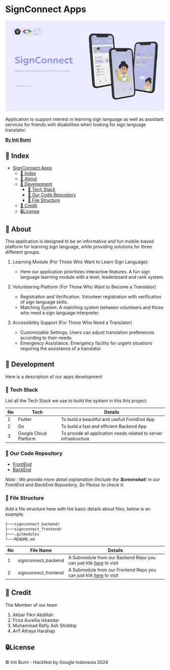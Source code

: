 # SignConnect Apps

![Alt text](/assets/Profile.svg "a title")

Application to support interest in learning sign language as well as assistant services for friends with disabilities when looking for sign language translator.

<u>**By Inti Bumi**</u>

## 📒 Index

- [SignConnect Apps](#signconnect-apps)
  - [📒 Index](#-index)
  - [🔰 About](#-about)
  - [🔧 Development](#-development)
    - [📓 Tech Stack](#-tech-stack)
    - [🔩 Our Code Repository](#-our-code-repository)
    - [📁 File Structure](#-file-structure)
  - [🌟 Credit](#-credit)
  - [🔒License](#license)

## 🔰 About

This application is designed to be an informative and fun mobile-based platform for learning sign language, while providing solutions for three different groups.

1. Learning Module (For Those Who Want to Learn Sign Language):

   - Here our application prioritizes interactive features. A fun sign language learning module with a level, leaderboard and rank system.

2. Volunteering Platform (For Those Who Want to Become a Translator)

   - Registration and Verification. Volunteer registration with verification of sign language skills.
   - Matching System. A matching system between volunteers and those who need a sign language interpreter.

3. Accessibility Support (For Those Who Need a Translator)
   - Customizable Settings. Users can adjust translation preferences according to their needs.
   - Emergency Assistance. Emergency facility for urgent situations requiring the assistance of a translator.

## 🔧 Development

Here is a description of our apps development

### 📓 Tech Stack

List all the Tech Stack we use to build the system in this this project.

| No  | Tech                  | Details                                                           |
| --- | --------------------- | ----------------------------------------------------------------- |
| 1   | Flutter               | To build a beautiful and usefull FrontEnd App                     |
| 2   | Go                    | To build a fast and efficient Backend App                         |
| 3   | Google Cloud Platform | To provide all application needs related to server infrastructure |

### 🔩 Our Code Repository

- [FrontEnd](https://github.com/AkbarFikri/signconnect_frontend)
- [BackEnd](https://github.com/AkbarFikri/signconnect_backend)

_Note : We provide more detail explanation (Include the **Screenshot**) in our FrontEnd and BackEnd Repository, So Please to check it._

### 📁 File Structure

Add a file structure here with the basic details about files, below is an example.

```
├───signconnect_backend/
├───signconnect_frontend/
├───.gitmodules
└───README.md
```

| No  | File Name            | Details                                                                                                                  |
| --- | -------------------- | ------------------------------------------------------------------------------------------------------------------------ |
| 1   | signconnect_backend  | A Submodule from our Backend Repo you can just klik [here](https://github.com/AkbarFikri/signconnect_backend) to visit   |
| 2   | signconnect_frontend | A Submodule from our Frontend Repo you can just klik [here](https://github.com/AkbarFikri/signconnect_frontend) to visit |

## 🌟 Credit

The Member of our team

1. Akbar Fikri Abdillah
2. Firza Aurellia Iskandar
3. Muhammad Rafly Ash Shiddiqi
4. Arif Athaya Harahap

## 🔒License

© Inti Bumi - Hackfest by Google Indonesia 2024

